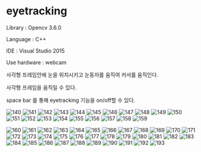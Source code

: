 # eyetracking

Library : Opencv 3.6.0

Language : C++

IDE : Visual Studio 2015 

Use hardware : webcam


사각형 프레임안에 눈을 위치시키고 눈동자를 움직여 커서를 움직인다.

사각형 프레임을 움직일 수 있다.

space bar 를 통해 eyetracking 기능을 on/off할 수 있다.


![140](https://user-images.githubusercontent.com/43734014/114256134-f4047400-99f2-11eb-9220-01ebdc573a35.jpg)
![141](https://user-images.githubusercontent.com/43734014/114256135-f49d0a80-99f2-11eb-84c9-a6a87b7456d7.jpg)
![142](https://user-images.githubusercontent.com/43734014/114256136-f535a100-99f2-11eb-89d4-e6bbb21e69c2.jpg)
![143](https://user-images.githubusercontent.com/43734014/114256137-f535a100-99f2-11eb-8b19-0d78464ba3a0.jpg)
![144](https://user-images.githubusercontent.com/43734014/114256138-f5ce3780-99f2-11eb-8b13-b12610742145.jpg)
![145](https://user-images.githubusercontent.com/43734014/114256139-f5ce3780-99f2-11eb-98d9-4a0ca2ca7c8f.jpg)
![146](https://user-images.githubusercontent.com/43734014/114256140-f666ce00-99f2-11eb-91e9-afa4d3edbd42.jpg)
![147](https://user-images.githubusercontent.com/43734014/114256141-f666ce00-99f2-11eb-882c-257b4c7c2e53.jpg)
![148](https://user-images.githubusercontent.com/43734014/114256143-f6ff6480-99f2-11eb-8b85-5351342ce310.jpg)
![149](https://user-images.githubusercontent.com/43734014/114256144-f6ff6480-99f2-11eb-97be-ca0e91ea24ba.jpg)
![150](https://user-images.githubusercontent.com/43734014/114256145-f797fb00-99f2-11eb-8096-13c43e570c23.jpg)
![151](https://user-images.githubusercontent.com/43734014/114256146-f797fb00-99f2-11eb-88e4-cc17a620d713.jpg)
![152](https://user-images.githubusercontent.com/43734014/114256147-f8309180-99f2-11eb-85b4-fca676af6067.jpg)
![153](https://user-images.githubusercontent.com/43734014/114256148-f8c92800-99f2-11eb-9ce1-b4cfc69e0b90.jpg)
![154](https://user-images.githubusercontent.com/43734014/114256149-f8c92800-99f2-11eb-86cd-51cc2e224c94.jpg)
![155](https://user-images.githubusercontent.com/43734014/114256152-f961be80-99f2-11eb-859e-7560704edb74.jpg)
![156](https://user-images.githubusercontent.com/43734014/114256153-f961be80-99f2-11eb-9b63-3440b00bca4f.jpg)
![157](https://user-images.githubusercontent.com/43734014/114256154-f9fa5500-99f2-11eb-94d0-a61652b6a654.jpg)
![158](https://user-images.githubusercontent.com/43734014/114256155-f9fa5500-99f2-11eb-839f-102af3e33860.jpg)
![159](https://user-images.githubusercontent.com/43734014/114256156-fa92eb80-99f2-11eb-8719-081d05ca09cc.jpg)

![160](https://user-images.githubusercontent.com/43734014/114256157-fa92eb80-99f2-11eb-86ac-0747c56ee3c4.jpg)
![161](https://user-images.githubusercontent.com/43734014/114256158-fb2b8200-99f2-11eb-8734-69a3991cf022.jpg)
![162](https://user-images.githubusercontent.com/43734014/114256159-fb2b8200-99f2-11eb-9428-aba357454d7a.jpg)
![163](https://user-images.githubusercontent.com/43734014/114256161-fbc41880-99f2-11eb-8b8e-7c7480b36bce.jpg)
![164](https://user-images.githubusercontent.com/43734014/114256162-fbc41880-99f2-11eb-986b-c2c7c62acf93.jpg)
![165](https://user-images.githubusercontent.com/43734014/114256164-fc5caf00-99f2-11eb-8e55-9e2dae2ce16d.jpg)
![166](https://user-images.githubusercontent.com/43734014/114256165-fc5caf00-99f2-11eb-98a1-0ec487d1cab7.jpg)
![167](https://user-images.githubusercontent.com/43734014/114256166-fcf54580-99f2-11eb-9491-0536f7f40f28.jpg)
![168](https://user-images.githubusercontent.com/43734014/114256168-fcf54580-99f2-11eb-8f7a-70f31346ff2d.jpg)
![169](https://user-images.githubusercontent.com/43734014/114256169-fd8ddc00-99f2-11eb-959a-9edb3a95cd14.jpg)
![170](https://user-images.githubusercontent.com/43734014/114256170-fd8ddc00-99f2-11eb-9a88-aac20f974647.jpg)
![171](https://user-images.githubusercontent.com/43734014/114256171-fe267280-99f2-11eb-87bf-b0f2674bf9b5.jpg)
![172](https://user-images.githubusercontent.com/43734014/114256172-fe267280-99f2-11eb-9121-b09fff3d36e7.jpg)
![173](https://user-images.githubusercontent.com/43734014/114256174-febf0900-99f2-11eb-81e5-efde718b6b3c.jpg)
![174](https://user-images.githubusercontent.com/43734014/114256175-febf0900-99f2-11eb-8b08-e1ed914fe7ef.jpg)
![175](https://user-images.githubusercontent.com/43734014/114256176-ff579f80-99f2-11eb-8057-a02663480fbe.jpg)
![176](https://user-images.githubusercontent.com/43734014/114256177-ff579f80-99f2-11eb-80dc-d53134ff7209.jpg)
![177](https://user-images.githubusercontent.com/43734014/114256178-fff03600-99f2-11eb-92b9-0fc0b8448a94.jpg)
![178](https://user-images.githubusercontent.com/43734014/114256180-fff03600-99f2-11eb-9234-cfccc47fe9f1.jpg)
![179](https://user-images.githubusercontent.com/43734014/114256181-0088cc80-99f3-11eb-8f6a-b0ee0400816d.jpg)
![180](https://user-images.githubusercontent.com/43734014/114256182-0088cc80-99f3-11eb-996e-5de30d89e84a.jpg)
![181](https://user-images.githubusercontent.com/43734014/114256183-01216300-99f3-11eb-8e83-4d008eb67825.jpg)
![182](https://user-images.githubusercontent.com/43734014/114256184-01b9f980-99f3-11eb-8921-26cda3c7802d.jpg)
![183](https://user-images.githubusercontent.com/43734014/114256185-01b9f980-99f3-11eb-8da8-9531f052a660.jpg)
![184](https://user-images.githubusercontent.com/43734014/114256186-02529000-99f3-11eb-864c-fb55bc020423.jpg)
![185](https://user-images.githubusercontent.com/43734014/114256187-02eb2680-99f3-11eb-8dc8-bf5bdc6e81df.jpg)
![186](https://user-images.githubusercontent.com/43734014/114256189-0383bd00-99f3-11eb-983f-e124cad7e87b.jpg)
![187](https://user-images.githubusercontent.com/43734014/114256191-041c5380-99f3-11eb-81ca-181c7ceb58b3.jpg)
![188](https://user-images.githubusercontent.com/43734014/114256192-041c5380-99f3-11eb-804f-7eee6683a41e.jpg)
![189](https://user-images.githubusercontent.com/43734014/114256193-04b4ea00-99f3-11eb-8577-ad4e6d04f953.jpg)
![190](https://user-images.githubusercontent.com/43734014/114256194-04b4ea00-99f3-11eb-86b4-f73ff7742eab.jpg)
![191](https://user-images.githubusercontent.com/43734014/114256196-054d8080-99f3-11eb-97b2-b37b01c6a961.jpg)
![192](https://user-images.githubusercontent.com/43734014/114256198-054d8080-99f3-11eb-99b2-1e73f423c385.jpg)
![193](https://user-images.githubusercontent.com/43734014/114256200-05e61700-99f3-11eb-8dfb-648746dc4e97.jpg)
